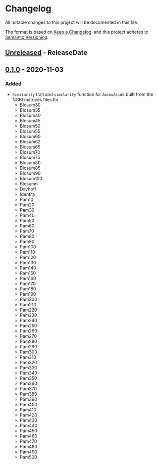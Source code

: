 # Changelog
All notable changes to this project will be documented in this file.

The format is based on [Keep a Changelog](https://keepachangelog.com/en/1.0.0/),
and this project adheres to [Semantic Versioning](https://semver.org/spec/v2.0.0.html).


<!-- next-header -->
## [Unreleased] - ReleaseDate

## [0.1.0] - 2020-11-03

### Added

- `Similarity` trait and `similarity` function for `AminoAcid`s built from the NCBI matrices files for 
  - Blosum30
  - Blosum35
  - Blosum40
  - Blosum45
  - Blosum50
  - Blosum55
  - Blosum60
  - Blosum62
  - Blosum65
  - Blosum70
  - Blosum75
  - Blosum80
  - Blosum85
  - Blosum90
  - Blosum100
  - Blosumn
  - Dayhoff
  - Identity
  - Pam10
  - Pam20
  - Pam30
  - Pam40
  - Pam50
  - Pam60
  - Pam70
  - Pam80
  - Pam90
  - Pam100
  - Pam110
  - Pam120
  - Pam130
  - Pam140
  - Pam150
  - Pam160
  - Pam170
  - Pam180
  - Pam190
  - Pam200
  - Pam210
  - Pam220
  - Pam230
  - Pam240
  - Pam250
  - Pam260
  - Pam270
  - Pam280
  - Pam290
  - Pam300
  - Pam310
  - Pam320
  - Pam330
  - Pam340
  - Pam350
  - Pam360
  - Pam370
  - Pam380
  - Pam390
  - Pam400
  - Pam410
  - Pam420
  - Pam430
  - Pam440
  - Pam450
  - Pam460
  - Pam470
  - Pam480
  - Pam490
  - Pam500


<!-- next-url -->
[Unreleased]: https://github.com/jeanmanguy/rust-amino-acids/compare/aa_similarity-v0.1.0...HEAD
[0.1.0]: https://github.com/jeanmanguy/amino-acids/releases/tag/aa_similarity-v0.1.0